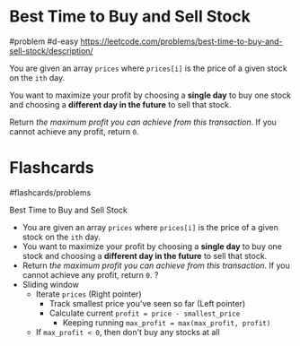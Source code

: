 # Best Time to Buy and Sell Stock
#problem #d-easy 
https://leetcode.com/problems/best-time-to-buy-and-sell-stock/description/

You are given an array `prices` where `prices[i]` is the price of a given stock on the `ith` day.

You want to maximize your profit by choosing a **single day** to buy one stock and choosing a **different day in the future** to sell that stock.

Return _the maximum profit you can achieve from this transaction_. If you cannot achieve any profit, return `0`.

# Flashcards
#flashcards/problems 

Best Time to Buy and Sell Stock
- You are given an array `prices` where `prices[i]` is the price of a given stock on the `ith` day.
- You want to maximize your profit by choosing a **single day** to buy one stock and choosing a **different day in the future** to sell that stock.
- Return _the maximum profit you can achieve from this transaction_. If you cannot achieve any profit, return `0`.
?
- Sliding window
	- Iterate `prices` (Right pointer)
		- Track smallest price you've seen so far (Left pointer)
		- Calculate current `profit = price - smallest_price`
			- Keeping running `max_profit = max(max_profit, profit)`
	- If `max_profit < 0`, then don't buy any stocks at all
<!--SR:!2025-01-27,9,250-->